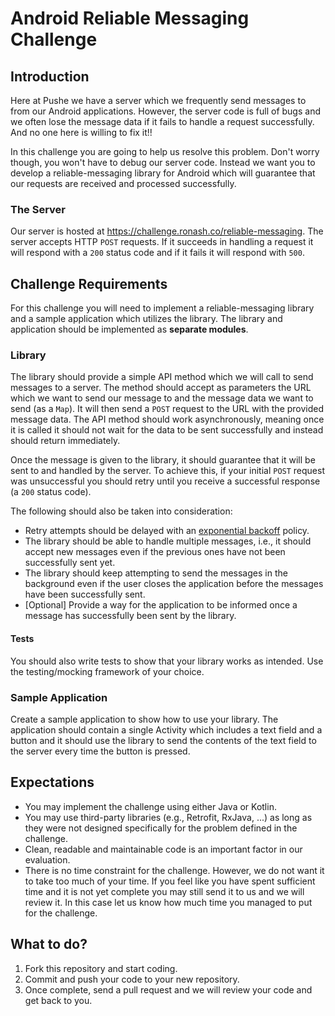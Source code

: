 # Android Reliable Messaging Challenge

## Introduction
Here at Pushe we have a server which we frequently send messages to from our Android applications. However, the server code is full of bugs and we often lose the message data if it fails to handle a request successfully. And no one here is willing to fix it!!

In this challenge you are going to help us resolve this problem. Don't worry though, you won't have to debug our server code. Instead we want you to develop a reliable-messaging library for Android which will guarantee that our requests are received and processed successfully.

### The Server
Our server is hosted at https://challenge.ronash.co/reliable-messaging. The server accepts HTTP `POST` requests. If it succeeds in handling a request it will respond with a `200` status code and if it fails it will respond with `500`.

## Challenge Requirements
For this challenge you will need to implement a reliable-messaging library and a sample application which utilizes the library. The library and application should be implemented as **separate modules**.

### Library
The library should provide a simple API method which we will call to send messages to a server. The method should accept as parameters the URL which we want to send our message to and the message data we want to send (as a `Map`). It will then send a `POST` request to the URL with the provided message data. The API method should work asynchronously, meaning once it is called it should not wait for the data to be sent successfully and instead should return immediately.

Once the message is given to the library, it should guarantee that it will be sent to and handled by the server. To achieve this, if your initial `POST` request was unsuccessful you should retry until you receive a successful response (a `200` status code). 

The following should also be taken into consideration:
- Retry attempts should be delayed with an [exponential backoff](https://www.google.com/search?q=exponential+backoff) policy.
- The library should be able to handle multiple messages, i.e., it should accept new messages even if the previous ones have not been successfully sent yet.
- The library should keep attempting to send the messages in the background even if the user closes the application before the messages have been successfully sent. 
- [Optional] Provide a way for the application to be informed once a message has successfully been sent by the library.

#### Tests
You should also write tests to show that your library works as intended. Use the testing/mocking framework of your choice.

### Sample Application
Create a sample application to show how to use your library. The application should contain a single Activity which includes a text field and a button and it should use the library to send the contents of the text field to the server every time the button is pressed.

## Expectations
- You may implement the challenge using either Java or Kotlin.
- You may use third-party libraries (e.g., Retrofit, RxJava, ...)  as long as they were not designed specifically for the problem defined in the challenge.
- Clean, readable and maintainable code is an important factor in our evaluation.
- There is no time constraint for the challenge. However, we do not want it to take too much of your time. If you feel like you have spent sufficient time and it is not yet complete you may still send it to us and we will review it. In this case let us know how much time you managed to put for the challenge.

## What to do?
1. Fork this repository and start coding.
2. Commit and push your code to your new repository.
3. Once complete, send a pull request and we will review your code and get back to you.
